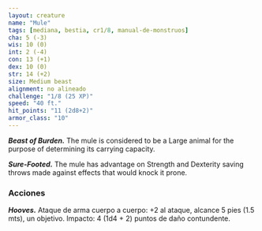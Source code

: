 ```yaml
---
layout: creature
name: "Mule"
tags: [mediana, bestia, cr1/8, manual-de-monstruos]
cha: 5 (-3)
wis: 10 (0)
int: 2 (-4)
con: 13 (+1)
dex: 10 (0)
str: 14 (+2)
size: Medium beast
alignment: no alineado
challenge: "1/8 (25 XP)"
speed: "40 ft."
hit_points: "11 (2d8+2)"
armor_class: "10"
---
```


***Beast of Burden.*** The mule is considered to be a Large animal for the purpose of determining its carrying capacity.

***Sure-Footed.*** The mule has advantage on Strength and Dexterity saving throws made against effects that would knock it prone.

### Acciones

***Hooves.*** Ataque de arma cuerpo a cuerpo: +2 al ataque, alcance 5 pies (1.5 mts), un objetivo. Impacto: 4 (1d4 + 2) puntos de daño contundente.